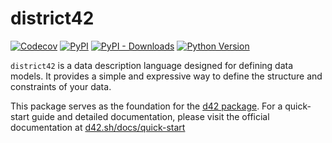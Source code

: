 # district42

[![Codecov](https://img.shields.io/codecov/c/github/d42-schemas/district42/master.svg?style=flat-square)](https://codecov.io/gh/d42-schemas/district42)
[![PyPI](https://img.shields.io/pypi/v/district42.svg?style=flat-square)](https://pypi.python.org/pypi/district42/)
[![PyPI - Downloads](https://img.shields.io/pypi/dm/district42?style=flat-square)](https://pypi.python.org/pypi/district42/)
[![Python Version](https://img.shields.io/pypi/pyversions/district42.svg?style=flat-square)](https://pypi.python.org/pypi/district42/)

`district42` is a data description language designed for defining data models. It provides a simple and expressive way to define the structure and constraints of your data.

This package serves as the foundation for the [d42 package](https://pypi.org/project/d42/). For a quick-start guide and detailed documentation, please visit the official documentation at [d42.sh/docs/quick-start](https://d42.sh/docs/quick-start)
